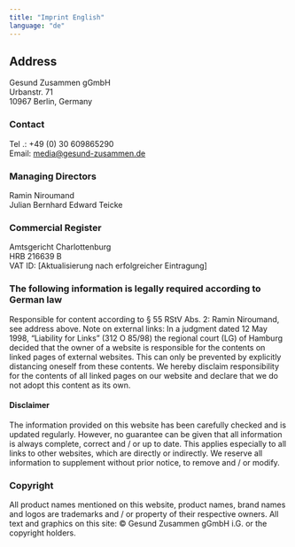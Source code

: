 ```yaml
---
title: "Imprint English"
language: "de"
---
```


## Address

Gesund Zusammen gGmbH<br />
Urbanstr. 71<br />
10967 Berlin, Germany

### Contact

Tel .: +49 (0) 30 609865290<br />
Email: media@gesund-zusammen.de

### Managing Directors

Ramin Niroumand<br />
Julian Bernhard Edward Teicke

### Commercial Register

Amtsgericht Charlottenburg<br />
HRB 216639 B<br />
VAT ID: [Aktualisierung nach erfolgreicher Eintragung]

### The following information is legally required according to German law

Responsible for content according to § 55 RStV Abs. 2: Ramin Niroumand, see address above. Note on external links: In a judgment dated 12 May 1998, “Liability for Links” (312 O 85/98) the regional court (LG) of Hamburg decided that the owner of a website is responsible for the contents on linked pages of external websites. This can only be prevented by explicitly distancing oneself from these contents. We hereby disclaim responsibility for the contents of all linked pages on our website and declare that we do not adopt this content as its own.

#### Disclaimer

The information provided on this website has been carefully checked and is updated regularly. However, no guarantee can be given that all information is always complete, correct and / or up to date. This applies especially to all links to other websites, which are directly
or indirectly. We reserve all information to supplement without prior
notice, to remove and / or modify.

### Copyright

All product names mentioned on this website, product names, brand names and logos are trademarks and / or property of their respective owners. All text and graphics on this site: &copy; Gesund Zusammen gGmbH i.G. or the copyright holders.
